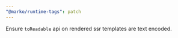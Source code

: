 ```yaml
---
"@marko/runtime-tags": patch
---
```


Ensure `toReadable` api on rendered ssr templates are text encoded.
